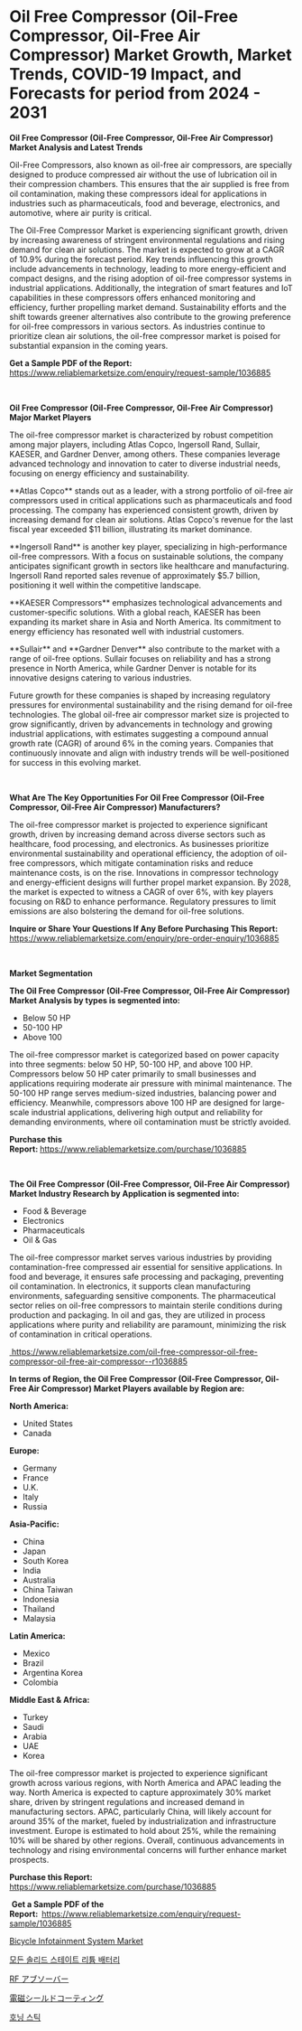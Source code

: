 <p><h1>Oil Free Compressor (Oil-Free Compressor, Oil-Free Air Compressor) Market Growth, Market Trends, COVID-19 Impact, and Forecasts for period from 2024 - 2031</h1></p><p><strong>Oil Free Compressor (Oil-Free Compressor, Oil-Free Air Compressor) Market Analysis and Latest Trends</strong></p>
<p><p>Oil-Free Compressors, also known as oil-free air compressors, are specially designed to produce compressed air without the use of lubrication oil in their compression chambers. This ensures that the air supplied is free from oil contamination, making these compressors ideal for applications in industries such as pharmaceuticals, food and beverage, electronics, and automotive, where air purity is critical.</p><p>The Oil-Free Compressor Market is experiencing significant growth, driven by increasing awareness of stringent environmental regulations and rising demand for clean air solutions. The market is expected to grow at a CAGR of 10.9% during the forecast period. Key trends influencing this growth include advancements in technology, leading to more energy-efficient and compact designs, and the rising adoption of oil-free compressor systems in industrial applications. Additionally, the integration of smart features and IoT capabilities in these compressors offers enhanced monitoring and efficiency, further propelling market demand. Sustainability efforts and the shift towards greener alternatives also contribute to the growing preference for oil-free compressors in various sectors. As industries continue to prioritize clean air solutions, the oil-free compressor market is poised for substantial expansion in the coming years.</p></p>
<p><strong>Get a Sample PDF of the Report:&nbsp;</strong> <a href="https://www.reliablemarketsize.com/enquiry/request-sample/1036885">https://www.reliablemarketsize.com/enquiry/request-sample/1036885</a></p>
<p>&nbsp;</p>
<p><strong>Oil Free Compressor (Oil-Free Compressor, Oil-Free Air Compressor) Major Market Players</strong></p>
<p><p>The oil-free compressor market is characterized by robust competition among major players, including Atlas Copco, Ingersoll Rand, Sullair, KAESER, and Gardner Denver, among others. These companies leverage advanced technology and innovation to cater to diverse industrial needs, focusing on energy efficiency and sustainability.</p><p>**Atlas Copco** stands out as a leader, with a strong portfolio of oil-free air compressors used in critical applications such as pharmaceuticals and food processing. The company has experienced consistent growth, driven by increasing demand for clean air solutions. Atlas Copco's revenue for the last fiscal year exceeded $11 billion, illustrating its market dominance.</p><p>**Ingersoll Rand** is another key player, specializing in high-performance oil-free compressors. With a focus on sustainable solutions, the company anticipates significant growth in sectors like healthcare and manufacturing. Ingersoll Rand reported sales revenue of approximately $5.7 billion, positioning it well within the competitive landscape.</p><p>**KAESER Compressors** emphasizes technological advancements and customer-specific solutions. With a global reach, KAESER has been expanding its market share in Asia and North America. Its commitment to energy efficiency has resonated well with industrial customers.</p><p>**Sullair** and **Gardner Denver** also contribute to the market with a range of oil-free options. Sullair focuses on reliability and has a strong presence in North America, while Gardner Denver is notable for its innovative designs catering to various industries.</p><p>Future growth for these companies is shaped by increasing regulatory pressures for environmental sustainability and the rising demand for oil-free technologies. The global oil-free air compressor market size is projected to grow significantly, driven by advancements in technology and growing industrial applications, with estimates suggesting a compound annual growth rate (CAGR) of around 6% in the coming years. Companies that continuously innovate and align with industry trends will be well-positioned for success in this evolving market.</p></p>
<p>&nbsp;</p>
<p><strong>What Are The Key Opportunities For Oil Free Compressor (Oil-Free Compressor, Oil-Free Air Compressor) Manufacturers?</strong></p>
<p><p>The oil-free compressor market is projected to experience significant growth, driven by increasing demand across diverse sectors such as healthcare, food processing, and electronics. As businesses prioritize environmental sustainability and operational efficiency, the adoption of oil-free compressors, which mitigate contamination risks and reduce maintenance costs, is on the rise. Innovations in compressor technology and energy-efficient designs will further propel market expansion. By 2028, the market is expected to witness a CAGR of over 6%, with key players focusing on R&D to enhance performance. Regulatory pressures to limit emissions are also bolstering the demand for oil-free solutions.</p></p>
<p><strong>Inquire or Share Your Questions If Any Before Purchasing This Report:</strong> <a href="https://www.reliablemarketsize.com/enquiry/pre-order-enquiry/1036885">https://www.reliablemarketsize.com/enquiry/pre-order-enquiry/1036885</a></p>
<p>&nbsp;</p>
<p><strong>Market Segmentation</strong></p>
<p><strong>The Oil Free Compressor (Oil-Free Compressor, Oil-Free Air Compressor) Market Analysis by types is segmented into:</strong></p>
<p><ul><li>Below 50 HP</li><li>50-100 HP</li><li>Above 100</li></ul></p>
<p><p>The oil-free compressor market is categorized based on power capacity into three segments: below 50 HP, 50-100 HP, and above 100 HP. Compressors below 50 HP cater primarily to small businesses and applications requiring moderate air pressure with minimal maintenance. The 50-100 HP range serves medium-sized industries, balancing power and efficiency. Meanwhile, compressors above 100 HP are designed for large-scale industrial applications, delivering high output and reliability for demanding environments, where oil contamination must be strictly avoided.</p></p>
<p><strong>Purchase this Report:&nbsp;</strong><a href="https://www.reliablemarketsize.com/purchase/1036885">https://www.reliablemarketsize.com/purchase/1036885</a></p>
<p>&nbsp;</p>
<p><strong>The Oil Free Compressor (Oil-Free Compressor, Oil-Free Air Compressor) Market Industry Research by Application is segmented into:</strong></p>
<p><ul><li>Food & Beverage</li><li>Electronics</li><li>Pharmaceuticals</li><li>Oil & Gas</li></ul></p>
<p><p>The oil-free compressor market serves various industries by providing contamination-free compressed air essential for sensitive applications. In food and beverage, it ensures safe processing and packaging, preventing oil contamination. In electronics, it supports clean manufacturing environments, safeguarding sensitive components. The pharmaceutical sector relies on oil-free compressors to maintain sterile conditions during production and packaging. In oil and gas, they are utilized in process applications where purity and reliability are paramount, minimizing the risk of contamination in critical operations.</p></p>
<p><a href="https://www.reliablemarketsize.com/oil-free-compressor-oil-free-compressor-oil-free-air-compressor--r1036885">&nbsp;https://www.reliablemarketsize.com/oil-free-compressor-oil-free-compressor-oil-free-air-compressor--r1036885</a></p>
<p><strong>In terms of Region, the Oil Free Compressor (Oil-Free Compressor, Oil-Free Air Compressor) Market Players available by Region are:</strong></p>
<p>
    <p> <strong> North America: </strong>
        <ul>
            <li>United States</li>
            <li>Canada</li>
        </ul>
        </p> 
    <p> <strong> Europe: </strong>
        <ul>
            <li>Germany</li>
            <li>France</li>
            <li>U.K.</li>
            <li>Italy</li>
            <li>Russia</li>
        </ul>
        </p> 
    <p> <strong> Asia-Pacific: </strong>
        <ul>
            <li>China</li>
            <li>Japan</li>
            <li>South Korea</li>
            <li>India</li>
            <li>Australia</li>
            <li>China Taiwan</li>
            <li>Indonesia</li>
            <li>Thailand</li>
            <li>Malaysia</li>
        </ul>
        </p> 
    <p> <strong> Latin America: </strong>
        <ul>
            <li>Mexico</li>
            <li>Brazil</li>
            <li>Argentina Korea</li>
            <li>Colombia</li>
        </ul>
        </p> 
    <p> <strong> Middle East & Africa: </strong>
        <ul>
            <li>Turkey</li>
            <li>Saudi</li>
            <li>Arabia</li>
            <li>UAE</li>
            <li>Korea</li>
        </ul>
    </p>
    </p>
<p><p>The oil-free compressor market is projected to experience significant growth across various regions, with North America and APAC leading the way. North America is expected to capture approximately 30% market share, driven by stringent regulations and increased demand in manufacturing sectors. APAC, particularly China, will likely account for around 35% of the market, fueled by industrialization and infrastructure investment. Europe is estimated to hold about 25%, while the remaining 10% will be shared by other regions. Overall, continuous advancements in technology and rising environmental concerns will further enhance market prospects.</p></p>
<p><strong>Purchase this Report: </strong><a href="https://www.reliablemarketsize.com/purchase/1036885">https://www.reliablemarketsize.com/purchase/1036885</a></p>
<p>&nbsp;<strong>Get a Sample PDF of the Report:&nbsp;&nbsp;</strong><a href="https://www.reliablemarketsize.com/enquiry/request-sample/1036885">https://www.reliablemarketsize.com/enquiry/request-sample/1036885</a></p>
<p><strong></strong></p>
<p><p><a href="https://medium.com/@jacquelineperry66/the-bicycle-infotainment-system-market-insights-report-offers-an-in-depth-and-thorough-analysis-cdd81cec95d6">Bicycle Infotainment System Market</a></p><p><a href="https://medium.com/@nykefletcher/all-solid-state-lithium-batteries-market-%EC%9D%98-%EA%B8%80%EB%A1%9C%EB%B2%8C-%EC%8B%9C%EC%9E%A5-%EA%B0%9C%EC%9A%94%EB%8A%94-%EC%A0%84-%EC%84%B8%EA%B3%84-%EB%B0%8F-%EC%A3%BC%EC%9A%94-%EC%8B%9C%EC%9E%A5%EC%9D%98-%EC%82%B0%EC%97%85%EC%97%90-%EC%98%81%ED%96%A5%EC%9D%84-%EB%AF%B8%EC%B9%98%EB%8A%94-%EC%A3%BC%EC%9A%94-%ED%8A%B8%EB%A0%8C%EB%93%9C%EC%97%90-%EB%8C%80%ED%95%9C-%EB%8F%85%ED%8A%B9%ED%95%9C-41fedb539182">모든 솔리드 스테이트 리튬 배터리</a></p><p><a href="https://medium.com/@cryptoasu_20150/rf-absorber-market-%E3%81%AE%E3%82%B0%E3%83%AD%E3%83%BC%E3%83%90%E3%83%AB%E5%B8%82%E5%A0%B4%E6%A6%82%E8%A6%81%E3%81%AF-%E4%B8%96%E7%95%8C%E3%81%8A%E3%82%88%E3%81%B3%E4%B8%BB%E8%A6%81%E5%B8%82%E5%A0%B4%E3%81%AB%E3%81%8A%E3%81%91%E3%82%8B%E6%A5%AD%E7%95%8C%E3%81%AB%E5%BD%B1%E9%9F%BF%E3%82%92%E4%B8%8E%E3%81%88%E3%82%8B%E4%B8%BB%E8%A6%81%E3%81%AA%E3%83%88%E3%83%AC%E3%83%B3%E3%83%89%E3%81%AB%E3%81%A4%E3%81%84%E3%81%A6-%E7%8B%AC%E8%87%AA%E3%81%AE%E8%A6%96%E7%82%B9%E3%82%92%E6%8F%90%E4%BE%9B%E3%81%97%E3%81%BE%E3%81%99-e1d0088cd8e4">RF アブソーバー</a></p><p><a href="https://medium.com/@tffpskgy95/%E3%82%B0%E3%83%AD%E3%83%BC%E3%83%90%E3%83%AB%E9%9B%BB%E7%A3%81%E3%82%B7%E3%83%BC%E3%83%AB%E3%83%89%E3%82%B3%E3%83%BC%E3%83%86%E3%82%A3%E3%83%B3%E3%82%B0%E7%94%A3%E6%A5%AD%E7%A0%94%E7%A9%B6%E5%A0%B1%E5%91%8A%E6%9B%B8-%E7%AB%B6%E4%BA%89%E7%92%B0%E5%A2%83-%E5%B8%82%E5%A0%B4%E8%A6%8F%E6%A8%A1-%E5%9C%B0%E5%9F%9F%E3%81%AE%E7%8A%B6%E6%B3%81%E3%81%A8%E4%BA%88%E6%B8%AC-2024-2031-507e93ca6e3a">電磁シールドコーティング</a></p><p><a href="https://medium.com/@nykefletcher/honing-sticks-market-%EC%9D%98-%EA%B8%80%EB%A1%9C%EB%B2%8C-%EC%8B%9C%EC%9E%A5-%EA%B0%9C%EC%9A%94%EB%8A%94-%EC%A0%84-%EC%84%B8%EA%B3%84-%EB%B0%8F-%EC%A3%BC%EC%9A%94-%EC%8B%9C%EC%9E%A5%EC%9D%98-%EC%82%B0%EC%97%85%EC%97%90-%EC%98%81%ED%96%A5%EC%9D%84-%EB%AF%B8%EC%B9%98%EB%8A%94-%EC%A3%BC%EC%9A%94-%ED%8A%B8%EB%A0%8C%EB%93%9C%EC%97%90-%EB%8C%80%ED%95%9C-%EB%8F%85%ED%8A%B9%ED%95%9C-%EA%B4%80%EC%A0%90%EC%9D%84-%EC%A0%9C%EA%B3%B5%ED%95%A9%EB%8B%88%EB%8B%A4-3b47bfdd5907">호닝 스틱</a></p></p>